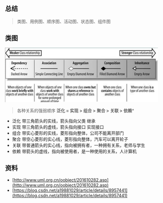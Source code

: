 ## 总结
> 类图、用例图、顺序图、活动图、状态图、组件图

## 类图
![](res/0.png)

> 各种关系的强弱顺序
**泛化 = 实现 > 组合 > 聚合 > 关联 > 依赖***
* 泛化 带三角箭头的实线，箭头指向父类 继承
* 实现 带三角箭头的虚线，箭头指向接口 实现接口
* 组合 带实心菱形的实线，菱形指向整体，公司不能离开部门
* 聚合 带空心菱形的实心线，菱形指向整体，汽车可以离开轮子
* 关联 带普通箭头的实心线，指向被拥有者，一种拥有关系，老师与学生
* 依赖 带箭头的虚线，指向被使用者，是一种使用的关系，人计算机

## 资料
* [http://www.uml.org.cn/oobject/201610282.asp](http://www.uml.org.cn/oobject/201610282.asp)
* [https://blog.csdn.net/a19881029/article/details/8957441](https://blog.csdn.net/a19881029/article/details/8957441)
